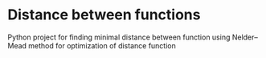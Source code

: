# Distance between functions
Python project for finding minimal distance between function using Nelder–Mead method for optimization of distance function
